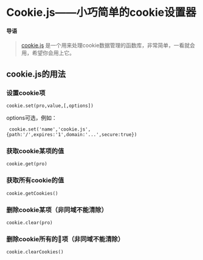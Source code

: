 # Cookie.js——小巧简单的cookie设置器
#### 导语
>[cookie.js]() 是一个用来处理cookie数据管理的函数库，非常简单，一看就会用，希望你会用上它。

## cookie.js的用法

### 设置cookie项
    cookie.set(pro,value,[,options])
 options可选，例如：
     
     cookie.set('name','cookie.js',{path:'/',expires:'1',domain:'...',secure:true})    
### 获取cookie某项的值
    cookie.get(pro)    

### 获取所有cookie的值
    cookie.getCookies()

### 删除cookie某项（非同域不能清除）
    cookie.clear(pro)

### 删除cookie所有的项（非同域不能清除）  
    cookie.clearCookies()